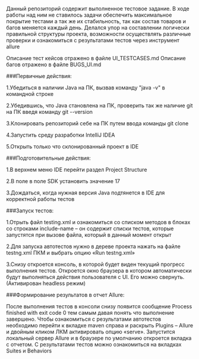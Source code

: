 Данный репозиторий содержит выполненное тестовое задание.
В ходе работы над ним не ставилось задачи обеспечить максимальное покрытие тестами а так же их стабильность,
так как состав товаров и багов меняется каждый день. Делался упор на составлении логически правильной структуры проекта, 
возможности осуществлять различные проверки и ознакомиться с результатами тестов через инструмент allure

Описание тест кейсов отражено в файле UI_TESTCASES.md
Описание багов отражено в файле BUGS_UI.md

###Первичные действия:

1.Убедиться в наличии Java на ПК, вызвав команду "java -v" в командной строке

2.Убедившись, что Java становлена на ПК, проверить так же наличие git на ПК введя команду git --version

3.Клонировать репозиторий себе на ПК путем ввода команды git clone 

4.Запустить среду разработки IntelliJ IDEA

5.Открыть только что склонированный проект в IDE

###Подготовительные действия:

1.В верхнем меню IDE перейти раздел Project Structure

2.В поле в поле SDK установить значение 17

3.Дождаться, когда нужная версия Java подтянется в IDE для корректной работы тестов

###Запуск тестов:

1.Отрыть файл testing.xml и ознакомиться со списком методов в блоках со строками include-name – он содержит списки тестов,
   которые запустятся при вызове файла, который в данный момент открыт
   
2.Для запуска автотестов нужно в дереве проекта нажать на файле testng.xml ПКМ и выбрать опцию «Run testng.xml»

3.Снизу откроется консоль, в которой будет виден текущий прогресс выполнения тестов. Откроется окно браузера в котором автоматически будут
   выполняться действия пользователя с UI. Его можно свернуть. (Активирован headless режим)

###Формирование результатов в отчет Allure:

После выполнения тестов в консоли снизу появится сообщение Process finished with exit code 0 тем самым давая понять что выполнение завершено.
Чтобы ознакомиться с результатами автотестов необходимо перейти к вкладке maven справа и раскрыть Plugins – Allure и двойным кликом ЛКМ 
активировать опцию «serve».
Запустится локальный сервер Allure и в браузере по умолчанию откроется вкладка с отчетом. С результатами тестов можно ознакомиться
на вкладках Suites и Behaviors
